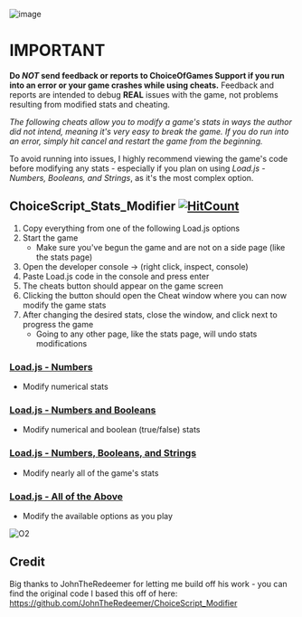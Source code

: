 ![image](https://user-images.githubusercontent.com/93689946/222035758-f3e8ea30-7970-445e-8e23-d7573860b186.png)
# IMPORTANT
**Do _NOT_ send feedback or reports to ChoiceOfGames Support if you run into an error or your game crashes while using cheats.** Feedback and reports are intended to debug **REAL** issues with the game, not problems resulting from modified stats and cheating.

*The following cheats allow you to modify a game's stats in ways the author did not intend, meaning it's very easy to break the game. If you do run into an error, simply hit cancel and restart the game from the beginning.*

To avoid running into issues, I highly recommend viewing the game's code before modifying any stats - especially if you plan on using *Load.js - Numbers, Booleans, and Strings*, as it's the most complex option.

## ChoiceScript_Stats_Modifier  [![HitCount](https://hits.dwyl.com/WestlyDust/ChoiceScript_Stats_Modifier.svg?style=flat-square&show=unique)](http://hits.dwyl.com/WestlyDust/ChoiceScript_Stats_Modifier)
1. Copy everything from one of the following Load.js options
2. Start the game
     - Make sure you've begun the game and are not on a side page (like the stats page)
3. Open the developer console -> (right click, inspect, console)
4. Paste Load.js code in the console and press enter
5. The cheats button should appear on the game screen
6. Clicking the button should open the Cheat window where you can now modify the game stats
7. After changing the desired stats, close the window, and click next to progress the game
     - Going to any other page, like the stats page, will undo stats modifications

### [Load.js - Numbers](https://raw.githubusercontent.com/WestlyDust/ChoiceScript_Stats_Modifier/Main/CheatNumbers/Load.js)
* Modify numerical stats
### [Load.js - Numbers and Booleans](https://raw.githubusercontent.com/WestlyDust/ChoiceScript_Stats_Modifier/Main/CheatNumbers%26Booleans/Load.js)
* Modify numerical and boolean (true/false) stats
### [Load.js - Numbers, Booleans, and Strings](https://raw.githubusercontent.com/WestlyDust/ChoiceScript_Stats_Modifier/Main/CheatNumbers%26Booleans%26Strings/Load.js)
* Modify nearly all of the game's stats
### [Load.js - All of the Above](https://raw.githubusercontent.com/WestlyDust/ChoiceScript_Stats_Modifier/Main/CheatSelectable/Load.js)
* Modify the available options as you play

![O2](https://user-images.githubusercontent.com/93689946/223906310-6dc5507c-6e80-44ea-b64e-75c1d5b12e82.jpg)

## Credit
Big thanks to JohnTheRedeemer for letting me build off his work - you can find the original code I based this off of here: https://github.com/JohnTheRedeemer/ChoiceScript_Modifier
